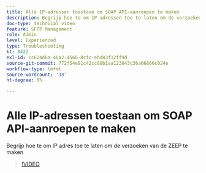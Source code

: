 ```yaml
---
title: Alle IP-adressen toestaan om SOAP API-aanroepen te maken
description: Begrijp hoe te om IP adressen toe te laten om de verzoeken van de ZEEP te maken
doc-type: technical video
feature: SFTP Management
role: Admin
level: Experienced
type: Troubleshooting
kt: 8422
exl-id: cc624d6a-40a2-4566-8cfc-ebd83f12ff9d
source-git-commit: 772f54e81c42cc88b1aa123843c36a06866c024e
workflow-type: tm+mt
source-wordcount: '38'
ht-degree: 0%

---
```


# Alle IP-adressen toestaan om SOAP API-aanroepen te maken

Begrijp hoe te om IP adres toe te laten om de verzoeken van de ZEEP te maken

>[!VIDEO](https://video.tv.adobe.com/v/335978?quality=12)
